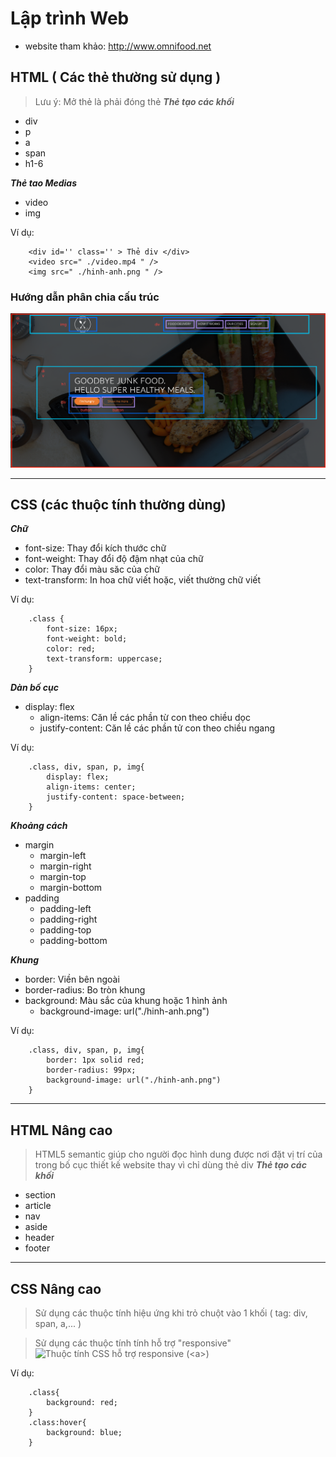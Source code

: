 # Lập trình Web
- website tham khảo: http://www.omnifood.net

## HTML ( Các thẻ thường sử dụng )
> Lưu ý: Mở thẻ là phải đóng thẻ 
***Thẻ tạo các khối***
- div
- p
- a
- span
- h1-6

***Thẻ tao Medias***
- video
- img

Ví dụ:
``` 
    <div id='' class='' > Thẻ div </div>
    <video src=" ./video.mp4 " /> 
    <img src=" ./hinh-anh.png " /> 
```

### Hướng dẫn phân chia cấu trúc

[![Section1](section-1.png)](http://www.omnifood.net)

***

## CSS (các thuộc tính thường dùng)
***Chữ***
- font-size: Thay đổi kích thước chữ
- font-weight: Thay đổi độ đậm nhạt của chữ
- color: Thay đổi màu săc của chữ
- text-transform: In hoa chữ viết hoặc, viết thường chữ viết


Ví dụ:
```
    .class {
        font-size: 16px;
        font-weight: bold;
        color: red;
        text-transform: uppercase;
    }
```

***Dàn bố cục***
- display: flex
    - align-items: Căn lề các phần từ con theo chiều dọc
    - justify-content: Căn lề các phần tử con theo chiều ngang

Ví dụ:
```
    .class, div, span, p, img{
        display: flex;
        align-items: center;
        justify-content: space-between;
    }
```

***Khoảng cách***
- margin
    - margin-left
    - margin-right
    - margin-top
    - margin-bottom
- padding
    - padding-left
    - padding-right
    - padding-top
    - padding-bottom

***Khung***
- border: Viền bên ngoài
- border-radius: Bo tròn khung
- background: Màu sắc của khung hoặc 1 hình ảnh
    - background-image: url("./hinh-anh.png")

Ví dụ:
```
    .class, div, span, p, img{
        border: 1px solid red;
        border-radius: 99px;
        background-image: url("./hinh-anh.png")
    }
```

***

## HTML Nâng cao
> HTML5 semantic giúp cho người đọc hình dung được nơi đặt vị trí của trong bố cục thiết kế website thay vì chỉ dùng thẻ div
***Thẻ tạo các khối***
- section
- article
- nav
- aside
- header
- footer

***

## CSS Nâng cao
> Sử dụng các thuộc tính hiệu ứng khi trỏ chuột vào 1 khối ( tag: div, span, a,... )

> Sử dụng các thuộc tính tính hỗ trợ "responsive"
![Thuộc tính CSS hỗ trợ responsive](https://www.w3schools.com/cssref/css3_pr_mediaquery.asp) (&lt;a&gt;)

Ví dụ:
```
    .class{
        background: red;
    }
    .class:hover{
        background: blue;
    }
```


